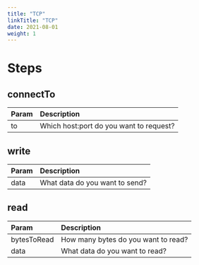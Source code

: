 ```yaml
---
title: "TCP"
linkTitle: "TCP"
date: 2021-08-01
weight: 1
---
```

# Steps

## connectTo
| Param | Description    |
|:----------|:-------------|
| to      | Which host:port do you want to request?  |

## write
| Param | Description    |
|:----------|:-------------|
| data    | What data do you want to send? |


## read
| Param | Description    |
|:----------|:-------------|
| bytesToRead  | How many bytes do you want to read? |
| data   | What data do you want to read? |
